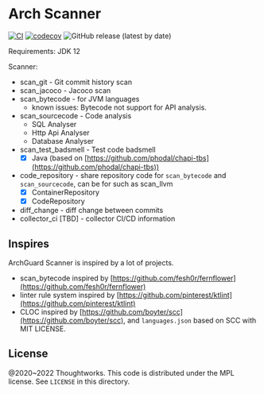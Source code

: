 # Arch Scanner

[![CI](https://github.com/archguard/scanner/actions/workflows/ci.yaml/badge.svg)](https://github.com/archguard/scanner/actions/workflows/ci.yaml)
[![codecov](https://codecov.io/gh/archguard/scanner/branch/master/graph/badge.svg?token=RSAOWTRFMT)](https://codecov.io/gh/archguard/scanner)
![GitHub release (latest by date)](https://img.shields.io/github/v/release/archguard/scanner)

Requirements: JDK 12

Scanner:

* scan_git - Git commit history scan
* scan_jacoco - Jacoco scan
* scan_bytecode - for JVM languages
  * known issues: Bytecode not support for API analysis.
* scan_sourcecode - Code analysis
  * SQL Analyser
  * Http Api Analyser
  * Database Analyser
* scan_test_badsmell - Test code badsmell 
    * [x] Java (based on [https://github.com/phodal/chapi-tbs](https://github.com/phodal/chapi-tbs))
* code_repository - share repository code for `scan_bytecode` and `scan_sourcecode`, can be for such as scan_llvm
  * [x] ContainerRepository
  * [x] CodeRepository
* diff_change - diff change between commits
* collector_ci [TBD] - collector CI/CD information

## Inspires

ArchGuard Scanner is inspired by a lot of projects.

- scan_bytecode inspired by [https://github.com/fesh0r/fernflower](https://github.com/fesh0r/fernflower)
- linter rule system inspired by [https://github.com/pinterest/ktlint](https://github.com/pinterest/ktlint)
- CLOC inspired by [https://github.com/boyter/scc](https://github.com/boyter/scc), and `languages.json` based on SCC with MIT LICENSE.

License
---

@2020~2022 Thoughtworks. This code is distributed under the MPL license. See `LICENSE` in this directory.
